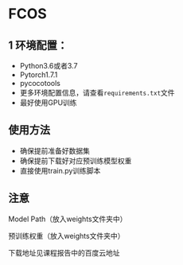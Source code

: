 # FCOS
## 1 环境配置：
* Python3.6或者3.7
* Pytorch1.7.1
* pycocotools
* 更多环境配置信息，请查看```requirements.txt```文件
* 最好使用GPU训练

## 使用方法
* 确保提前准备好数据集
* 确保提前下载好对应预训练模型权重
* 直接使用train.py训练脚本

## 注意
Model Path（放入weights文件夹中）

预训练权重（放入weights文件夹中）

下载地址见课程报告中的百度云地址

